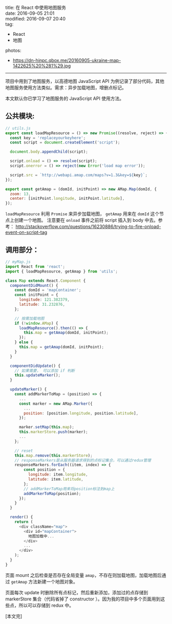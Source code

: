 title: 在 React 中使用地图服务  
date: 2016-09-05 21:01  
modified: 2016-09-07 20:40  
tag:
 - React
 - 地图

photos:
 - https://dn-hinpc.qbox.me/20160905-ukraine-map-1422625%20%281%29.jpg
---

项目中用到了地图服务，以高德地图 JavaScript API 为例记录了部分代码，其他地图服务使用方法类似。需求：异步加载地图，增删点标记。

<!--more-->

本文默认你已学习了地图服务的 JavaScript API 使用方法。

## 公共模块:

```js
// utils.js
export const loadMapResource = () => new Promise((resolve, reject) => {
  const key = 'replaceyourkeyhere';
  const script = document.createElement('script');

  document.body.appendChild(script);

  script.onload = () => resolve(script);
  script.onerror = () => reject(new Error('load map error'));

  script.src = `http://webapi.amap.com/maps?v=1.3&key=${key}`;
});

export const getAmap = (domId, initPoint) => new AMap.Map(domId, {
  zoom: 13,
  center: [initPoint.longitude, initPoint.latitude],
});
```
`loadMapResource` 利用 `Promise` 来异步加载地图， `getAmap` 用来在 `domId` 这个节点上创建一个地图。
注意要在 `onload` 事件之前将 script 插入到 body 中去。参考： http://stackoverflow.com/questions/16230886/trying-to-fire-onload-event-on-script-tag

## 调用部分：

```js
// myMap.js
import React from 'react';
import { loadMapResource, getAmap } from 'utils';

class Map extends React.Component {
  componentDidMount() {
    const domId = 'mapContainer';
    const initPoint = {
      longitude: 121.382379,
      latitude: 31.232876,
    };

    // 按需加载地图
    if (!window.AMap) {
      loadMapResource().then(() => {
        this.map = getAmap(domId, initPoint);
      });
    } else {
      this.map = getAmap(domId, initPoint);
    }
  }

  componentDidUpdate() {
    // 如果需要， 可以添加 if 判断
    this.updateMarker();
  }

  updateMarker() {
    const addMarkerToMap = (position) => {
      ...
      const marker = new AMap.Marker({
        ...
        position: [position.longitude, position.latitude],
      });

      marker.setMap(this.map);
      this.markerStore.push(marker);
      ...
    };

    // reset
    this.map.remove(this.markerStore);
    // responseMarkers是从服务器请求得到的点标记集合，可以通过redux管理
    responseMarkers.forEach((item, index) => {
        const position = {
          longitude: item.longitude,
          latitude: item.latitude,
        };
        // addMarkerToMap用来将position标注到map上
        addMarkerToMap(position);
      });
    }
  }

  render() {
    return (
      <div className="map">
        <div id="mapContainer">
          地图加载中...
        </div>
        ...
      </div>
    );
  }
}
```

页面 mount 之后检查是否存在全局变量 `amap`，不存在则加载地图，加载地图后通过 `getAmap` 方法新建一个地图对象。 

页面每次 update 时删除所有点标记，然后重新添加，添加过的点存储到 markerStore 集合（代码省掉了 constructor ）。因为我的项目中多个页面用到这些点，所以可以存储到 redux 中。

[本文完]